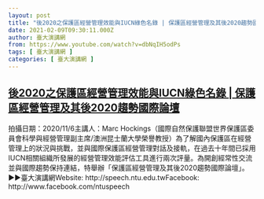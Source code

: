 ```yaml
---
layout: post
title: "後2020之保護區經營管理效能與IUCN綠色名錄 | 保護區經營管理及其後2020趨勢國際論壇"
date: 2021-02-09T09:30:11.000Z
author: 臺大演講網
from: https://www.youtube.com/watch?v=dbNqIH5odPs
tags: [ 臺大演講網 ]
categories: [ 臺大演講網 ]
---
```

<!--1612863011000-->
[後2020之保護區經營管理效能與IUCN綠色名錄 | 保護區經營管理及其後2020趨勢國際論壇](https://www.youtube.com/watch?v=dbNqIH5odPs)
------

<div>
拍攝日期：2020/11/6主講人：Marc Hockings（國際自然保護聯盟世界保護區委員會科學與經營管理副主席/澳洲昆士蘭大學榮譽教授）為了解國內保護區在經營管理上的狀況與挑戰，並與國際保護區經營管理對話及接軌，在過去十年間已採用IUCN相關組織所發展的經營管理效能評估工具進行兩次評量。為開創經常性交流並與國際趨勢保持連結，特舉辦「保護區經營管理及其後2020趨勢國際論壇」。►►臺大演講網Website: http://speech.ntu.edu.twFacebook: http://www.facebook.com/ntuspeech
</div>
